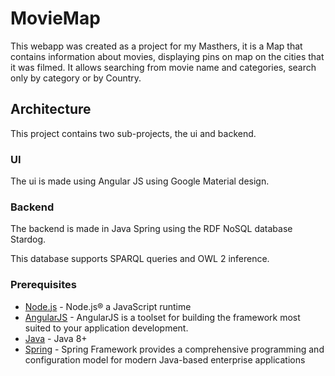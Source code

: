 # MovieMap

This webapp was created as a project for my Masthers, it is a Map that contains information about movies, displaying pins on map on the cities that it was filmed. It allows searching from movie name and categories, search only by category or by Country.


## Architecture

This project contains two sub-projects, the ui and backend.

### UI

The ui is made using Angular JS using Google Material design.

### Backend
The backend is made in Java Spring using the RDF NoSQL database Stardog.

This database supports SPARQL queries and OWL 2 inference. 

### Prerequisites

* [Node.js](https://nodejs.org) - Node.js®  a JavaScript runtime
* [AngularJS](https://angularjs.org/) - AngularJS is a toolset for building the framework most suited to your application development. 
* [Java](https://www.java.com) - Java 8+
* [Spring](https://spring.io/) - Spring Framework provides a comprehensive programming and configuration model for modern Java-based enterprise applications

